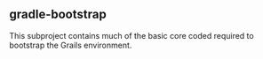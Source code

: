 ## gradle-bootstrap

This subproject contains much of the basic core coded required to bootstrap the Grails environment.
